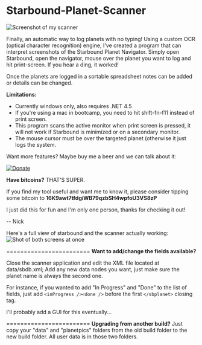 Starbound-Planet-Scanner
========================

![Screenshot of my scanner](http://showmethebitcoin.com/wp-content/uploads/2014/02/SBDBScreenShot.png "Screenshot")


Finally, an automatic way to log planets with no typing! Using a custom OCR (optical character recognition) engine, I've created a program that can interpret screenshots of the Starbound Planet Navigator. Simply open Starbound, open the navigator, mouse over the planet you want to log and hit print-screen. If you hear a ding, it worked!

Once the planets are logged in a sortable spreadsheet notes can be added or details can be changed.

**Limitations:**
- Currently windows only, also requires .NET 4.5
- If you're using a mac in bootcamp, you need to hit shift-fn-f11 instead of print screen.
- This program scans the active monitor when print screen is pressed, it will not work if Starbound is minimized or on a secondary monitor.
- The mouse cursor must be over the targeted planet (otherwise it just logs the system.

Want more features? Maybe buy me a beer and we can talk about it:

[![Donate](https://www.paypalobjects.com/en_US/i/btn/btn_donate_LG.gif)](https://www.paypal.com/cgi-bin/webscr?cmd=_s-xclick&hosted_button_id=HRTFZC93YFJRY)

**Have bitcoins?** THAT'S SUPER. 

If you find my tool useful and want me to know it, please consider tipping some bitcoin to **16K9awt7tfdgiWB79qzbSH4wpfoU3VS8zP**

I just did this for fun and I'm only one person, thanks for checking it out!

-- Nick


Here's a full view of starbound and the scanner actually working:
![Shot of both screens at once](http://showmethebitcoin.com/wp-content/uploads/2014/02/SBDBActionShot.png "Action shot")

========================
**Want to add/change the fields available?**

Close the scanner application and edit the XML file located at data/sbdb.xml; Add any new data nodes you want, just make sure the planet name is always the second one.

For instance, if you wanted to add "In Progress" and "Done" to the list of fields, just add `<inProgress /><done />` before the first `</sbplanet>` closing tag.

I'll probably add a GUI for this eventually...

========================
**Upgrading from another build?**
Just copy your "data" and "planetpics" folders from the old build folder to the new build folder. All user data is in those two folders.
